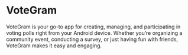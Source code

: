 # VoteGram
VoteGram is your go-to app for creating, managing, and participating in voting polls right from your Android device. Whether you’re organizing a community event, conducting a survey, or just having fun with friends, VoteGram makes it easy and engaging.
